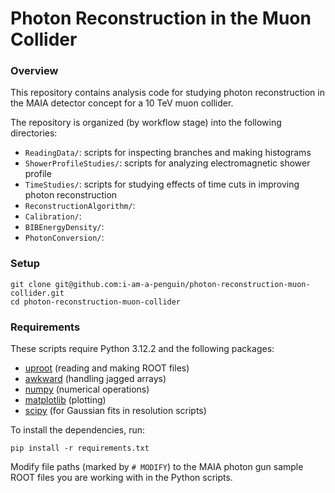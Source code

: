 # Photon Reconstruction in the Muon Collider

### Overview
This repository contains analysis code for studying photon reconstruction in the MAIA detector concept for a 10 TeV muon collider.

The repository is organized (by workflow stage) into the following directories:
- `ReadingData/`: scripts for inspecting branches and making histograms
- `ShowerProfileStudies/`: scripts for analyzing electromagnetic shower profile
- `TimeStudies/`: scripts for studying effects of time cuts in improving photon reconstruction
- `ReconstructionAlgorithm/`:
- `Calibration/`:
- `BIBEnergyDensity/`:
- `PhotonConversion/`:

### Setup
```
git clone git@github.com:i-am-a-penguin/photon-reconstruction-muon-collider.git
cd photon-reconstruction-muon-collider
```

### Requirements

These scripts require Python 3.12.2 and the following packages:

- [uproot](https://github.com/scikit-hep/uproot) (reading and making ROOT files)
- [awkward](https://awkward-array.org/) (handling jagged arrays)
- [numpy](https://numpy.org/) (numerical operations)
- [matplotlib](https://matplotlib.org/) (plotting)
- [scipy](https://scipy.org/) (for Gaussian fits in resolution scripts)

To install the dependencies, run:
```
pip install -r requirements.txt
```
 Modify file paths (marked by `# MODIFY`) to the MAIA photon gun sample ROOT files you are working with in the Python scripts.

